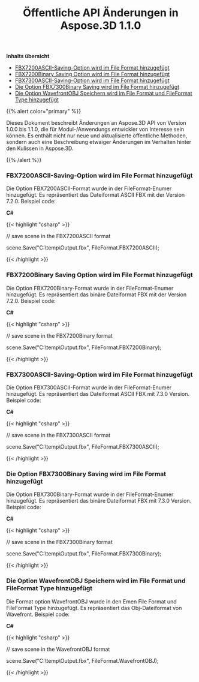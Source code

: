 ﻿---
title: Öffentliche API Änderungen in Aspose.3D 1.1.0
type: docs
weight: 60
url: /de/net/public-api-changes-in-aspose-3d-1-1-0/
---
**Inhalts übersicht**

- [FBX7200ASCII-Saving-Option wird im File Format hinzugefügt](#PublicAPIChangesinAspose.3D1.1.0-FBX7200ASCIISavingOptionisaddedintheFileFormat)
- [FBX7200Binary Saving Option wird im File Format hinzugefügt](#PublicAPIChangesinAspose.3D1.1.0-FBX7200BinarySavingOptionisaddedintheFileFormat)
- [FBX7300ASCII-Saving-Option wird im File Format hinzugefügt](#PublicAPIChangesinAspose.3D1.1.0-FBX7300ASCIISavingOptionisaddedintheFileFormat)
- [Die Option FBX7300Binary Saving wird im File Format hinzugefügt](#PublicAPIChangesinAspose.3D1.1.0-FBX7300BinarySavingOptionisaddedintheFileFormat)
- [Die Option WavefrontOBJ Speichern wird im File Format und FileFormat Type hinzugefügt](#PublicAPIChangesinAspose.3D1.1.0-WavefrontOBJSavingOptionisaddedintheFileFormatandFileFormatType)

{{% alert color="primary" %}} 

Dieses Dokument beschreibt Änderungen an Aspose.3D API von Version 1.0.0 bis 1.1.0, die für Modul-/Anwendungs entwickler von Interesse sein können. Es enthält nicht nur neue und aktualisierte öffentliche Methoden, sondern auch eine Beschreibung etwaiger Änderungen im Verhalten hinter den Kulissen in Aspose.3D.

{{% /alert %}} 
### **FBX7200ASCII-Saving-Option wird im File Format hinzugefügt**
Die Option FBX7200ASCII-Format wurde in der FileFormat-Enumer hinzugefügt. Es repräsentiert das Dateiformat ASCII FBX mit der Version 7.2.0. Beispiel code:

**C#**

{{< highlight "csharp" >}}

 // save scene in the FBX7200ASCII format

scene.Save("C:\\temp\\Output.fbx", FileFormat.FBX7200ASCII);

{{< /highlight >}}

### **FBX7200Binary Saving Option wird im File Format hinzugefügt**
Die Option FBX7200Binary-Format wurde in der FileFormat-Enumer hinzugefügt. Es repräsentiert das binäre Dateiformat FBX mit der Version 7.2.0. Beispiel code:

**C#**

{{< highlight "csharp" >}}

 // save scene in the FBX7200Binary format

scene.Save("C:\\temp\\Output.fbx", FileFormat.FBX7200Binary);

{{< /highlight >}}

### **FBX7300ASCII-Saving-Option wird im File Format hinzugefügt**
Die Option FBX7300ASCII-Format wurde in der FileFormat-Enumer hinzugefügt. Es repräsentiert das Dateiformat ASCII FBX mit 7.3.0 Version. Beispiel code:

**C#**

{{< highlight "csharp" >}}

 // save scene in the FBX7300ASCII format

scene.Save("C:\\temp\\Output.fbx", FileFormat.FBX7300ASCII);

{{< /highlight >}}

### **Die Option FBX7300Binary Saving wird im File Format hinzugefügt**
Die Option FBX7300Binary-Format wurde in der FileFormat-Enumer hinzugefügt. Es repräsentiert das binäre Dateiformat FBX mit 7.3.0 Version. Beispiel code:

**C#**

{{< highlight "csharp" >}}

 // save scene in the FBX7300Binary format

scene.Save("C:\\temp\\Output.fbx", FileFormat.FBX7300Binary);

{{< /highlight >}}

### **Die Option WavefrontOBJ Speichern wird im File Format und FileFormat Type hinzugefügt**
Die Format option WavefrontOBJ wurde in den Emen File Format und FileFormat Type hinzugefügt. Es repräsentiert das Obj-Dateiformat von Wavefront. Beispiel code:

**C#**

{{< highlight "csharp" >}}

 // save scene in the WavefrontOBJ format

scene.Save("C:\\temp\\Output.fbx", FileFormat.WavefrontOBJ);

{{< /highlight >}}

